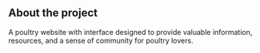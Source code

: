 ## __About the project__  
A poultry website with interface designed to provide valuable information, resources, and a sense of community for poultry lovers.



